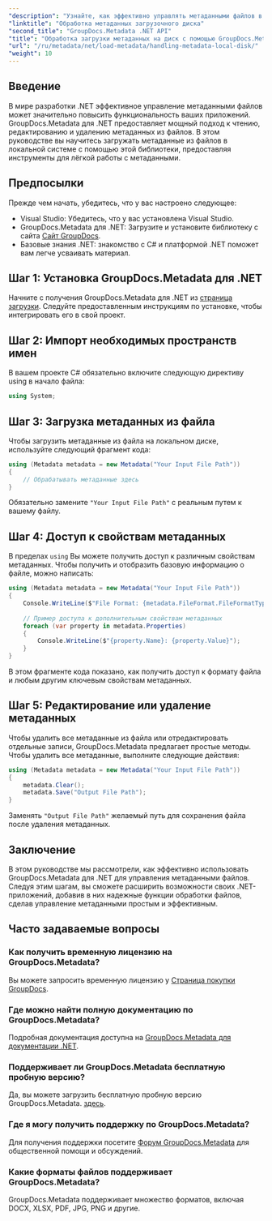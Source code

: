 ```yaml
---
"description": "Узнайте, как эффективно управлять метаданными файлов в приложениях .NET с помощью GroupDocs.Metadata. Это подробное руководство подробно описывает процесс установки и доступ к свойствам метаданных."
"linktitle": "Обработка метаданных загрузочного диска"
"second_title": "GroupDocs.Metadata .NET API"
"title": "Обработка загрузки метаданных на диск с помощью GroupDocs.Metadata в .NET"
"url": "/ru/metadata/net/load-metadata/handling-metadata-local-disk/"
"weight": 10
---
```


## Введение

В мире разработки .NET эффективное управление метаданными файлов может значительно повысить функциональность ваших приложений. GroupDocs.Metadata для .NET предоставляет мощный подход к чтению, редактированию и удалению метаданных из файлов. В этом руководстве вы научитесь загружать метаданные из файлов в локальной системе с помощью этой библиотеки, предоставляя инструменты для лёгкой работы с метаданными.

## Предпосылки

Прежде чем начать, убедитесь, что у вас настроено следующее:

- Visual Studio: Убедитесь, что у вас установлена Visual Studio.
- GroupDocs.Metadata для .NET: Загрузите и установите библиотеку с сайта [Сайт GroupDocs](https://releases.groupdocs.com/metadata/net/).
- Базовые знания .NET: знакомство с C# и платформой .NET поможет вам легче усваивать материал.

## Шаг 1: Установка GroupDocs.Metadata для .NET

Начните с получения GroupDocs.Metadata для .NET из [страница загрузки](https://releases.groupdocs.com/metadata/net/). Следуйте предоставленным инструкциям по установке, чтобы интегрировать его в свой проект.

## Шаг 2: Импорт необходимых пространств имен

В вашем проекте C# обязательно включите следующую директиву using в начало файла:

```csharp
using System;
```

## Шаг 3: Загрузка метаданных из файла

Чтобы загрузить метаданные из файла на локальном диске, используйте следующий фрагмент кода:

```csharp
using (Metadata metadata = new Metadata("Your Input File Path"))
{
    // Обрабатывать метаданные здесь
}
```

Обязательно замените `"Your Input File Path"` с реальным путем к вашему файлу.

## Шаг 4: Доступ к свойствам метаданных

В пределах `using` Вы можете получить доступ к различным свойствам метаданных. Чтобы получить и отобразить базовую информацию о файле, можно написать:

```csharp
using (Metadata metadata = new Metadata("Your Input File Path"))
{
    Console.WriteLine($"File Format: {metadata.FileFormat.FileFormatType}");
    
    // Пример доступа к дополнительным свойствам метаданных
    foreach (var property in metadata.Properties)
    {
        Console.WriteLine($"{property.Name}: {property.Value}");
    }
}
```

В этом фрагменте кода показано, как получить доступ к формату файла и любым другим ключевым свойствам метаданных. 

## Шаг 5: Редактирование или удаление метаданных

Чтобы удалить все метаданные из файла или отредактировать отдельные записи, GroupDocs.Metadata предлагает простые методы. Чтобы удалить все метаданные, выполните следующие действия:

```csharp
using (Metadata metadata = new Metadata("Your Input File Path"))
{
    metadata.Clear();
    metadata.Save("Output File Path");
}
```

Заменять `"Output File Path"` желаемый путь для сохранения файла после удаления метаданных.

## Заключение

В этом руководстве мы рассмотрели, как эффективно использовать GroupDocs.Metadata для .NET для управления метаданными файлов. Следуя этим шагам, вы сможете расширить возможности своих .NET-приложений, добавив в них надежные функции обработки файлов, сделав управление метаданными простым и эффективным.

## Часто задаваемые вопросы

### Как получить временную лицензию на GroupDocs.Metadata?
Вы можете запросить временную лицензию у [Страница покупки GroupDocs](https://purchase.groupdocs.com/temporary-license/).

### Где можно найти полную документацию по GroupDocs.Metadata?
Подробная документация доступна на [GroupDocs.Metadata для документации .NET](https://reference.groupdocs.com/metadata/net/).

### Поддерживает ли GroupDocs.Metadata бесплатную пробную версию?
Да, вы можете загрузить бесплатную пробную версию GroupDocs.Metadata. [здесь](https://releases.groupdocs.com/).

### Где я могу получить поддержку по GroupDocs.Metadata?
Для получения поддержки посетите [Форум GroupDocs.Metadata](https://forum.groupdocs.com/c/metadata/14) для общественной помощи и обсуждений.

### Какие форматы файлов поддерживает GroupDocs.Metadata?
GroupDocs.Metadata поддерживает множество форматов, включая DOCX, XLSX, PDF, JPG, PNG и другие.